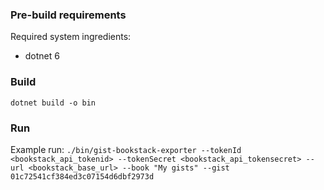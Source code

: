 ### Pre-build requirements
Required system ingredients:
- dotnet 6

### Build
`dotnet build -o bin`

### Run
Example run: 
`./bin/gist-bookstack-exporter --tokenId <bookstack_api_tokenid> --tokenSecret <bookstack_api_tokensecret> --url <bookstack_base_url> --book "My gists" --gist 01c72541cf384ed3c07154d6dbf2973d`
